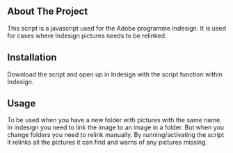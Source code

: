 ## About The Project

This script is a javascript used for the Adobe programme Indesign. 
It is used for cases where Indesign pictures needs to be relinked. 

## Installation

Download the script and open up in Indesign with the script function within Indesign.

## Usage

To be used when you have a new folder with pictures with the same name. 
In indesign you need to link the image to an image in a folder. But when you change folders you need to relink manually.
By running/activating the script it relinks all the pictures it can find and warns of any pictures missing. 
